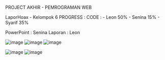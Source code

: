 PROJECT AKHIR - PEMROGRAMAN WEB

LaporHoax - Kelompok 6 
PROGRESS : 
CODE : - Leon  50%
       - Senina 15%
       - Syarif 35%

PowerPoint : Senina 
Laporan    : Leon

![image](https://github.com/leonnnls/LaporHoax-/assets/150576749/93509ec7-056a-44cd-a738-2743bcbb758c)
![image](https://github.com/leonnnls/LaporHoax-/assets/150576749/0b1827a6-b30e-4611-b383-ebbaaee13795)
![image](https://github.com/leonnnls/LaporHoax-/assets/150576749/9d9a209a-dbe7-475f-a6c9-47b4954dfe1b)


![image](https://github.com/leonnnls/LaporHoax-/assets/150576749/70bfe044-a7e6-41ac-a4c0-92564a149031)
![image](https://github.com/leonnnls/LaporHoax-/assets/150576749/70617c3d-f292-41af-a18b-332006698661)



